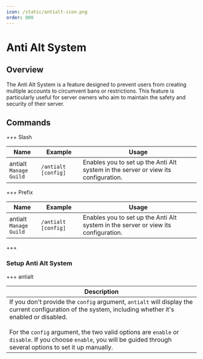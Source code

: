```yaml
---
icon: /static/antialt-icon.png
order: 800
---
```

# Anti Alt System

## Overview

The Anti Alt System is a feature designed to prevent users from creating multiple accounts to circumvent bans or restrictions. This feature is particularly useful for server owners who aim to maintain the safety and security of their server.

## Commands

+++ Slash

| Name                      | Example             | Usage                                                                              |
|---------------------------|---------------------|------------------------------------------------------------------------------------|
| antialt<br>`Manage Guild` | `/antialt [config]` | Enables you to set up the Anti Alt system in the server or view its configuration. |

+++ Prefix

| Name                      | Example             | Usage                                                                              |
|---------------------------|---------------------|------------------------------------------------------------------------------------|
| antialt<br>`Manage Guild` | `/antialt [config]` | Enables you to set up the Anti Alt system in the server or view its configuration. |
+++

### Setup Anti Alt System

+++ antialt

| Description                                                                                                                                                                                                                                                                                                                             |
|-----------------------------------------------------------------------------------------------------------------------------------------------------------------------------------------------------------------------------------------------------------------------------------------------------------------------------------------|
| If you don't provide the `config` argument, `antialt` will display the current configuration of the system, including whether it's enabled or disabled.<br/><br/>For the `config` argument, the two valid options are `enable` or `disable`. If you choose `enable`, you will be guided through several options to set it up manually.  |